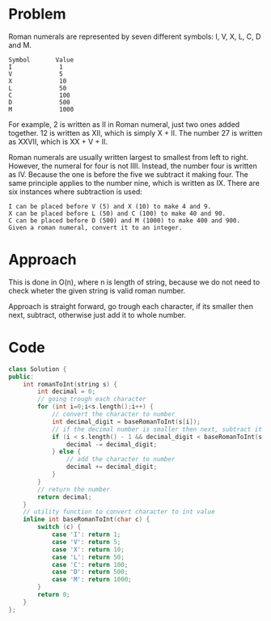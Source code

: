 # Problem

Roman numerals are represented by seven different symbols: I, V, X, L, C, D and M.

```
Symbol       Value
I             1
V             5
X             10
L             50
C             100
D             500
M             1000
```

For example, 2 is written as II in Roman numeral, just two ones added together. 12 is written as XII, which is simply X + II. The number 27 is written as XXVII, which is XX + V + II.

Roman numerals are usually written largest to smallest from left to right. However, the numeral for four is not IIII. Instead, the number four is written as IV. Because the one is before the five we subtract it making four. The same principle applies to the number nine, which is written as IX. There are six instances where subtraction is used:

```
I can be placed before V (5) and X (10) to make 4 and 9. 
X can be placed before L (50) and C (100) to make 40 and 90. 
C can be placed before D (500) and M (1000) to make 400 and 900.
Given a roman numeral, convert it to an integer.
```

# Approach

This is done in O(n), where n is length of string, because we do not need to check wheter the given string is valid roman number.

Approach is straight forward, go trough each character, if its smaller then next, subtract, otherwise just add it to whole number.

# Code
```cpp
class Solution {
public:
    int romanToInt(string s) {
        int decimal = 0;
        // going trough each character
        for (int i=0;i<s.length();i++) {
            // convert the character to number
            int decimal_digit = baseRomanToInt(s[i]);
            // if the decimal number is smaller then next, subtract it
            if (i < s.length() - 1 && decimal_digit < baseRomanToInt(s[i + 1])) {
                decimal -= decimal_digit;
            } else {
                // add the character to number
                decimal += decimal_digit;
            }
        }
        // return the number
        return decimal;
    }
    // utility function to convert character to int value
    inline int baseRomanToInt(char c) {
        switch (c) {
            case 'I': return 1;
            case 'V': return 5;
            case 'X': return 10;
            case 'L': return 50;
            case 'C': return 100;
            case 'D': return 500;
            case 'M': return 1000;
        }
        return 0;
    }
};
```